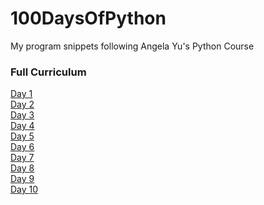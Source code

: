 # 100DaysOfPython
My program snippets following Angela Yu's Python Course

### Full Curriculum

[Day 1](https://github.com/skryptx/100DaysOfPython/blob/e8f1203bd93ffc8fdb804d84467311668a035cd6/Day%201)<br>
[Day 2](https://github.com/skryptx/100DaysOfPython/blob/e8f1203bd93ffc8fdb804d84467311668a035cd6/Day%202)<br>
[Day 3](https://github.com/skryptx/100DaysOfPython/blob/e8f1203bd93ffc8fdb804d84467311668a035cd6/Day%203)<br>
[Day 4](https://github.com/skryptx/100DaysOfPython/blob/e60a651d88850de00d10eb6a6f241917c5ca4ddb/Day%204)<br>
[Day 5](https://github.com/skryptx/100DaysOfPython/blob/8b7b61853498bfba236e2a26d0282b0e108c83c2/Day%205)<br>
[Day 6](https://github.com/skryptx/100DaysOfPython/blob/00831db5de4ee9d51fee31eb7a311d47877b06c9/Day%206)<br>
[Day 7](https://github.com/skryptx/100DaysOfPython/blob/d7e917d958b876eefa384121a3cf5389d3b512fa/Day%207)<br>
[Day 8](https://github.com/skryptx/100DaysOfPython/blob/c7255255a646eb89e2179f2fd24595d928d32565/Day%208)<br>
[Day 9](https://github.com/skryptx/100DaysOfPython/blob/eac216ba1e5104688195a729818a1270c852ad1f/Day%209)<br>
[Day 10](https://github.com/skryptx/100DaysOfPython/blob/69a88284a3a021e22d335bb9f45a3d6bc3f6559f/Day%2010)<br>
